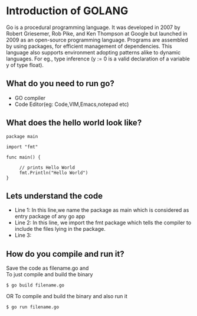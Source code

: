 # Introduction of GOLANG

Go is a procedural programming language. It was developed in 2007 by Robert Griesemer, Rob Pike, and Ken Thompson at Google but launched in 2009 as an open-source programming language. Programs are assembled by using packages, for efficient management of dependencies. This language also supports environment adopting patterns alike to dynamic languages. For eg., type inference (y := 0 is a valid declaration of a variable y of type float).

## What do you need to run go?
* GO compiler
* Code Editor(eg: Code,VIM,Emacs,notepad etc)

## What does the hello world look like?
```
package main  
 
import "fmt"

func main() {

     // prints Hello World
     fmt.Println("Hello World") 
}
```

## Lets understand the code
* Line 1: In this line,we name the package as main which is considered as entry package of any go app
* Line 2: In this line, we import the fmt package which tells the compiler to include the files lying in the package.
* Line 3:

## How do you compile and run it?
Save the code as filename.go and<br>
To just compile and build the binary
```
$ go build filename.go
```
OR
To compile and build the binary and also run it
```
$ go run filename.go
```